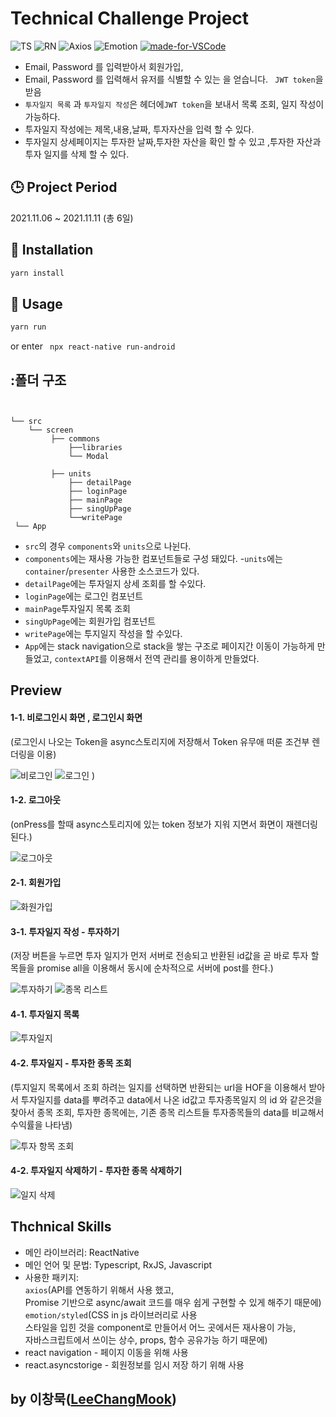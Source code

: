 # Technical Challenge Project

![TS](https://img.shields.io/badge/TypeScript-007ACC?style=flat-square&logo=typescript&logoColor=white)
![RN](https://img.shields.io/badge/React_Native-20232A?style=flat-square&logo=react&logoColor=61DAFB)
![Axios](https://img.shields.io/badge/Axios-black?style=flat-square&logoColor=white)
![Emotion](https://img.shields.io/badge/Styled-Emotion-pink?style=flat-square&logoColor=white)
[![made-for-VSCode](https://img.shields.io/badge/Made%20for-VSCode-007ACC.svg)](https://code.visualstudio.com/)

- Email, Password 를 입력받아서 회원가입, <br />
- Email, Password 를 입력해서 유저를 식별할 수 있는 을 얻습니다. ` JWT token`을 받음 <br />
- `투자일지 목록` 과 `투자일지 작성`은 헤더에`JWT token`을 보내서 목록 조회, 일지 작성이 가능하다.<br />
- 투자일지 작성에는 제목,내용,날짜, 투자자산을 입력 할 수 있다. <br />
- 투자일지 상세페이지는 투자한 날짜,투자한 자산을 확인 할 수 있고 ,투자한 자산과 투자 일지를 삭제 할 수 있다. <br />

## :clock3: Project Period

2021.11.06 ~ 2021.11.11 (총 6일)

## :hammer: Installation

```javascript
yarn install
```

## :bell: Usage

```javascript
yarn run
```

or enter ` npx react-native run-android`

## :폴더 구조

```


└── src
    └── screen
         ├── commons
             ├──libraries
             └── Modal

         ├── units
             ├── detailPage
             ├── loginPage
             ├── mainPage
             ├── singUpPage
             └──writePage
 └── App
```

- `src`의 경우 `components`와 `units`으로 나뉜다.
- `components`에는 재사용 가능한 컴포넌트들로 구성 돼있다. -`units`에는 `container`/`presenter` 사용한 소스코드가 있다.
- `detailPage`에는 투자일지 상세 조회를 할 수있다.
- `loginPage`에는 로그인 컴포넌트
- `mainPage`투자일지 목록 조회
- `singUpPage`에는 회원가입 컴포넌트
- `writePage`에는 투지일지 작성을 할 수있다.
- `App`에는 stack navigation으로 stack을 쌓는 구조로 페이지간 이동이 가능하게 만들었고, `contextAPI`를 이용해서 전역 관리를 용이하게 만들었다.

## Preview

#### 1-1. 비로그인시 화면 , 로그인시 화면

(로그인시 나오는 Token을 async스토리지에 저장해서 Token 유무애 떠룬 조건부 렌더링을 이용)

![비로그인](https://user-images.githubusercontent.com/86825253/141153667-f5758d94-e215-42f9-ab9c-61b6df626edf.gif)
![로그인](https://user-images.githubusercontent.com/86825253/141154000-c43f0a69-f140-4e35-ad7f-b12e66f38da9.gif)
)

#### 1-2. 로그아웃

(onPress를 할때 async스토리지에 있는 token 정보가 지워 지면서 화면이 재렌더링 된다.)

![로그아웃](https://user-images.githubusercontent.com/86825253/141153907-309dc372-d4e0-40f7-95ab-c0ba2b6547de.gif)

#### 2-1. 회원가입

![화원가입](https://user-images.githubusercontent.com/86825253/141154100-ce4c000f-5ddf-4034-880f-a4f203db0b0a.gif)

#### 3-1. 투자일지 작성 - 투자하기

(저장 버튼을 누르면 투자 일지가 먼저 서버로 전송되고 반환된 id값을 곧 바로 투자 할목들을 promise all을 이용해서 동시에 순차적으로 서버에 post를 한다.)

![투자하기](https://user-images.githubusercontent.com/86825253/141154040-98f78eb6-445e-4798-bdf2-50990a743caa.gif)
![종목 리스트](https://user-images.githubusercontent.com/86825253/141153933-3daf442e-44bc-409d-ab28-a749af6834e0.gif)

#### 4-1. 투자일지 목록

![투자일지](https://user-images.githubusercontent.com/86825253/141154290-03148347-0dab-42fd-b515-cba822b0c04a.gif)

#### 4-2. 투자일지 - 투자한 종목 조회

(투지일지 목록에서 조회 하려는 일지를 선택하면 반환되는 url을 HOF을 이용해서 받아서 투자일지를 data를 뿌려주고 data에서 나온 id값고 투자종목일지 의 id 와 같은것을 찾아서 종목 조회, 투자한 종목에는, 기존 종목 리스트들 투자종목들의 data를 비교해서 수익률을 나타냄)

![투자 항목 조회](https://user-images.githubusercontent.com/86825253/141154458-49c1c407-adaf-4fbe-b59a-f912f5224fde.gif)

#### 4-2. 투자일지 삭제하기 - 투자한 종목 삭제하기

![일지 삭제](https://user-images.githubusercontent.com/86825253/141153918-5ed8b225-0f56-47c3-8f74-702df1036a8f.gif)

## Thchnical Skills

- 메인 라이브러리: ReactNative
- 메인 언어 및 문법: Typescript, RxJS, Javascript
- 사용한 패키지: <br/>
  `axios`(API를 연동하기 위해서 사용 했고, <br/>Promise 기반으로 async/await 코드를 매우 쉽게 구현할 수 있게 해주기 때문에)<br/>
  `emotion/styled`(CSS in js 라이브러리로 사용 <br/>
  스타일을 입힌 것을 component로 만들어서 어느 곳에서든 재사용이 가능, <br/>
  자바스크립트에서 쓰이는 상수, props, 함수 공유가능 하기 때문에)
- react navigation - 페이지 이동을 위해 사용 <br/>
- react.asyncstorige - 회원정보를 임시 저장 하기 위해 사용 <br/>

## by 이창묵([LeeChangMook](https://github.com/moogieon))

